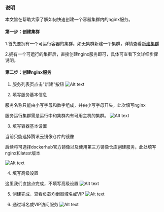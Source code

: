 ### 说明
本文旨在帮助大家了解如何快速创建一个容器集群内的nginx服务。

#### 第一步：创建集群
1.首先要拥有一个可运行容器的集群，如无集群新建一个集群，详情查看[新建集群](https://www.qcloud.com/document/product/457/6779#.E5.88.9B.E5.BB.BA.E9.9B.86.E7.BE.A4)

2.拥有一个可运行的集群后，直接创建nginx服务即可，具体可查看下文详细步骤说明。

#### 第二步：创建nginx服务
1) 服务列表页点击"新建"按钮
![Alt text](https://mc.qcloudimg.com/static/img/11081690d6b480bd66c68a3c2982b04d/Image+007.png)

2) 填写服务基本信息

服务名称只能由小写字母和数字组成，并由小写字母开头，此次填写nginx

服务运行集群需是运行中和集群内有可用主机的集群。
![Alt text](https://mc.qcloudimg.com/static/img/3b93df809521fdc3086e17629adf0bb2/Image+008.png)

3) 填写容器基本设置

当前只能选择腾讯云镜像仓库的镜像

后续将可选择dockerhub官方镜像以及使用第三方镜像仓库创建服务，此处填写nginx和latest版本

![Alt text](https://mc.qcloudimg.com/static/img/c4f8632bce7f8ab2318f055fbfb7feea/Image+040.png)

4) 填写高级设置

这里我们直接点完成，不填写高级设置
![Alt text](https://mc.qcloudimg.com/static/img/e3da911abb3387b3af845d01897e6266/Image+010.png)


5) 创建完成，查看负载均衡器域名或VIP
![Alt text](https://mc.qcloudimg.com/static/img/755679dd56c950a86b7c18ff77472cb0/Image+013.png)

6) 通过域名或VIP访问服务
![Alt text](https://mc.qcloudimg.com/static/img/e48f617e80dce415d83aff243d299268/Image+015.png)